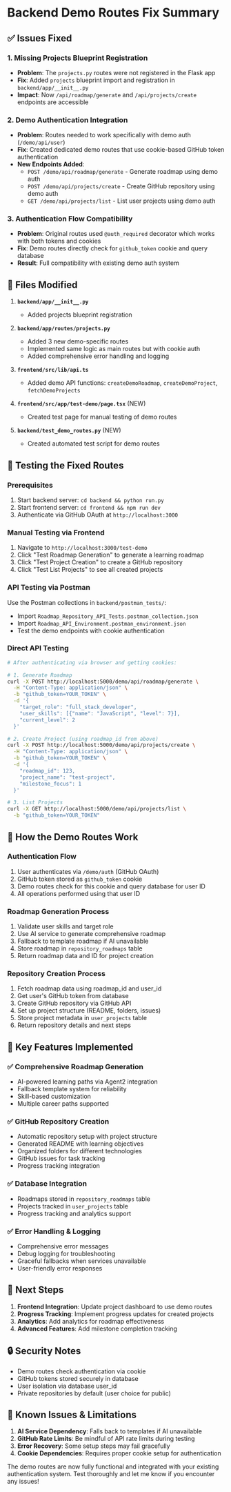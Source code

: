 # Backend Demo Routes Fix Summary

## ✅ Issues Fixed

### 1. **Missing Projects Blueprint Registration**
- **Problem**: The `projects.py` routes were not registered in the Flask app
- **Fix**: Added `projects` blueprint import and registration in `backend/app/__init__.py`
- **Impact**: Now `/api/roadmap/generate` and `/api/projects/create` endpoints are accessible

### 2. **Demo Authentication Integration**
- **Problem**: Routes needed to work specifically with demo auth (`/demo/api/user`)
- **Fix**: Created dedicated demo routes that use cookie-based GitHub token authentication
- **New Endpoints Added**:
  - `POST /demo/api/roadmap/generate` - Generate roadmap using demo auth
  - `POST /demo/api/projects/create` - Create GitHub repository using demo auth
  - `GET /demo/api/projects/list` - List user projects using demo auth

### 3. **Authentication Flow Compatibility**
- **Problem**: Original routes used `@auth_required` decorator which works with both tokens and cookies
- **Fix**: Demo routes directly check for `github_token` cookie and query database
- **Result**: Full compatibility with existing demo auth system

## 📁 Files Modified

1. **`backend/app/__init__.py`**
   - Added projects blueprint registration

2. **`backend/app/routes/projects.py`**
   - Added 3 new demo-specific routes
   - Implemented same logic as main routes but with cookie auth
   - Added comprehensive error handling and logging

3. **`frontend/src/lib/api.ts`**
   - Added demo API functions: `createDemoRoadmap`, `createDemoProject`, `fetchDemoProjects`

4. **`frontend/src/app/test-demo/page.tsx`** (NEW)
   - Created test page for manual testing of demo routes

5. **`backend/test_demo_routes.py`** (NEW)
   - Created automated test script for demo routes

## 🧪 Testing the Fixed Routes

### Prerequisites
1. Start backend server: `cd backend && python run.py`
2. Start frontend server: `cd frontend && npm run dev`
3. Authenticate via GitHub OAuth at `http://localhost:3000`

### Manual Testing via Frontend
1. Navigate to `http://localhost:3000/test-demo`
2. Click "Test Roadmap Generation" to generate a learning roadmap
3. Click "Test Project Creation" to create a GitHub repository
4. Click "Test List Projects" to see all created projects

### API Testing via Postman
Use the Postman collections in `backend/postman_tests/`:
- Import `Roadmap_Repository_API_Tests.postman_collection.json`
- Import `Roadmap_API_Environment.postman_environment.json`
- Test the demo endpoints with cookie authentication

### Direct API Testing
```bash
# After authenticating via browser and getting cookies:

# 1. Generate Roadmap
curl -X POST http://localhost:5000/demo/api/roadmap/generate \
  -H "Content-Type: application/json" \
  -b "github_token=YOUR_TOKEN" \
  -d '{
    "target_role": "full_stack_developer",
    "user_skills": [{"name": "JavaScript", "level": 7}],
    "current_level": 2
  }'

# 2. Create Project (using roadmap_id from above)
curl -X POST http://localhost:5000/demo/api/projects/create \
  -H "Content-Type: application/json" \
  -b "github_token=YOUR_TOKEN" \
  -d '{
    "roadmap_id": 123,
    "project_name": "test-project",
    "milestone_focus": 1
  }'

# 3. List Projects
curl -X GET http://localhost:5000/demo/api/projects/list \
  -b "github_token=YOUR_TOKEN"
```

## 🔧 How the Demo Routes Work

### Authentication Flow
1. User authenticates via `/demo/auth` (GitHub OAuth)
2. GitHub token stored as `github_token` cookie
3. Demo routes check for this cookie and query database for user ID
4. All operations performed using that user ID

### Roadmap Generation Process
1. Validate user skills and target role
2. Use AI service to generate comprehensive roadmap
3. Fallback to template roadmap if AI unavailable
4. Store roadmap in `repository_roadmaps` table
5. Return roadmap data and ID for project creation

### Repository Creation Process
1. Fetch roadmap data using roadmap_id and user_id
2. Get user's GitHub token from database
3. Create GitHub repository via GitHub API
4. Set up project structure (README, folders, issues)
5. Store project metadata in `user_projects` table
6. Return repository details and next steps

## 🎯 Key Features Implemented

### ✅ **Comprehensive Roadmap Generation**
- AI-powered learning paths via Agent2 integration
- Fallback template system for reliability
- Skill-based customization
- Multiple career paths supported

### ✅ **GitHub Repository Creation**
- Automatic repository setup with project structure
- Generated README with learning objectives
- Organized folders for different technologies
- GitHub issues for task tracking
- Progress tracking integration

### ✅ **Database Integration**
- Roadmaps stored in `repository_roadmaps` table
- Projects tracked in `user_projects` table
- Progress tracking and analytics support

### ✅ **Error Handling & Logging**
- Comprehensive error messages
- Debug logging for troubleshooting
- Graceful fallbacks when services unavailable
- User-friendly error responses

## 🚀 Next Steps

1. **Frontend Integration**: Update project dashboard to use demo routes
2. **Progress Tracking**: Implement progress updates for created projects
3. **Analytics**: Add analytics for roadmap effectiveness
4. **Advanced Features**: Add milestone completion tracking

## 🔒 Security Notes

- Demo routes check authentication via cookie
- GitHub tokens stored securely in database
- User isolation via database user_id
- Private repositories by default (user choice for public)

## 🐛 Known Issues & Limitations

1. **AI Service Dependency**: Falls back to templates if AI unavailable
2. **GitHub Rate Limits**: Be mindful of API rate limits during testing
3. **Error Recovery**: Some setup steps may fail gracefully
4. **Cookie Dependencies**: Requires proper cookie setup for authentication

The demo routes are now fully functional and integrated with your existing authentication system. Test thoroughly and let me know if you encounter any issues!
